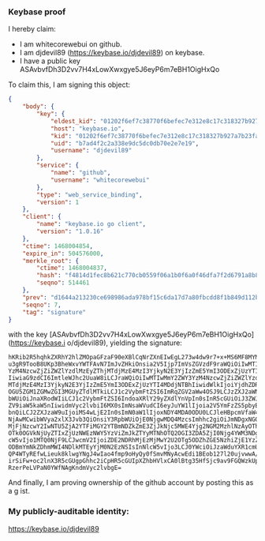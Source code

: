 ### Keybase proof

I hereby claim:

  * I am whitecorewebui on github.
  * I am djdevil89 (https://keybase.io/djdevil89) on keybase.
  * I have a public key ASAvbvfDh3D2vv7H4xLowXwxgye5J6eyP6m7eBH1OigHxQo

To claim this, I am signing this object:

```json
{
    "body": {
        "key": {
            "eldest_kid": "01202f6ef7c38770f6befec7e312e8c17c318327b927a7b23fa9b                                                                                        b7811f53a2807c50a",
            "host": "keybase.io",
            "kid": "01202f6ef7c38770f6befec7e312e8c17c318327b927a7b23fa9bb7811f5                                                                                        3a2807c50a",
            "uid": "b7ad4f2c2a338e9dc5dc0db70e2e7e19",
            "username": "djdevil89"
        },
        "service": {
            "name": "github",
            "username": "whitecorewebui"
        },
        "type": "web_service_binding",
        "version": 1
    },
    "client": {
        "name": "keybase.io go client",
        "version": "1.0.16"
    },
    "ctime": 1468004854,
    "expire_in": 504576000,
    "merkle_root": {
        "ctime": 1468004837,
        "hash": "f4814d1fec8b621c770cb0559f06a1b0f6a0f46dfa7f2d6791a8b864c638e70                                                                                        298a1696fd9948ed652e21f535a35f9c5bfbde6213a9468b7d09f24688ac7480d",
        "seqno": 514461
    },
    "prev": "d1644a213230ce698986ada978bf15c6da17d7a80fbcdd8f1b849d112b347a35",
    "seqno": 7,
    "tag": "signature"
}
```

with the key [ASAvbvfDh3D2vv7H4xLowXwxgye5J6eyP6m7eBH1OigHxQo](https://keybase.i                                                                                        o/djdevil89), yielding the signature:

```
hKRib2R5hqhkZXRhY2hlZMOpaGFzaF90eXBlCqNrZXnEIwEgL273w4dw9r7+x+MS6MF8MYMnuSensj+p                                                                                        u3gR9TooB8UKp3BheWxvYWTFAvN7ImJvZHkiOnsia2V5Ijp7ImVsZGVzdF9raWQiOiIwMTIwMmY2ZWY3                                                                                        YzM4NzcwZjZiZWZlYzdlMzEyZThjMTdjMzE4MzI3YjkyN2E3YjIzZmE5YmI3ODExZjUzYTI4MDdjNTBh                                                                                        IiwiaG9zdCI6ImtleWJhc2UuaW8iLCJraWQiOiIwMTIwMmY2ZWY3YzM4NzcwZjZiZWZlYzdlMzEyZThj                                                                                        MTdjMzE4MzI3YjkyN2E3YjIzZmE5YmI3ODExZjUzYTI4MDdjNTBhIiwidWlkIjoiYjdhZDRmMmMyYTMz                                                                                        OGU5ZGM1ZGMwZGI3MGUyZTdlMTkiLCJ1c2VybmFtZSI6ImRqZGV2aWw4OSJ9LCJzZXJ2aWNlIjp7Im5h                                                                                        bWUiOiJnaXRodWIiLCJ1c2VybmFtZSI6IndoaXRlY29yZXdlYnVpIn0sInR5cGUiOiJ3ZWJfc2Vydmlj                                                                                        ZV9iaW5kaW5nIiwidmVyc2lvbiI6MX0sImNsaWVudCI6eyJuYW1lIjoia2V5YmFzZS5pbyBnbyBjbGll                                                                                        bnQiLCJ2ZXJzaW9uIjoiMS4wLjE2In0sImN0aW1lIjoxNDY4MDA0ODU0LCJleHBpcmVfaW4iOjUwNDU3                                                                                        NjAwMCwibWVya2xlX3Jvb3QiOnsiY3RpbWUiOjE0NjgwMDQ4MzcsImhhc2giOiJmNDgxNGQxZmVjOGI2                                                                                        MjFjNzcwY2IwNTU5ZjA2YTFiMGY2YTBmNDZkZmE3ZjJkNjc5MWE4Yjg2NGM2MzhlNzAyOThhMTY5NmZk                                                                                        OTk0OGVkNjUyZTIxZjUzNWEzNWY5YzViZmJkZTYyMTNhOTQ2OGI3ZDA5ZjI0Njg4YWM3NDgwZCIsInNl                                                                                        cW5vIjo1MTQ0NjF9LCJwcmV2IjoiZDE2NDRhMjEzMjMwY2U2OTg5ODZhZGE5NzhiZjE1YzZkYTE3ZDdh                                                                                        ODBmYmNkZDhmMWI4NDlkMTEyYjM0N2EzNSIsInNlcW5vIjo3LCJ0YWciOiJzaWduYXR1cmUifaNzaWfE                                                                                        QP4WTyREfwLieuk8klwgYNgJ4wIao4fmp9oHyQy0fSmvMNyAcwEdi1BEob127l20ujvwwA/zPDtoscsO                                                                                        irSiFw+oc2lnX3R5cGUgpGhhc2iCpHR5cGUIpXZhbHVlxCA0lBtg35HfSjc9av9FGQWzkUpA+euCmovr                                                                                        RzerPeLVPaN0YWfNAgKndmVyc2lvbgE=

```

And finally, I am proving ownership of the github account by posting this as a g                                                                                        ist.

### My publicly-auditable identity:

https://keybase.io/djdevil89
